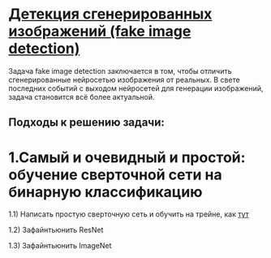 # <a href="https://www.kaggle.com/competitions/generated-or-not/overview">Детекция сгенерированных изображений (fake image detection)</a>

Задача fake image detection заключается в том, чтобы отличить сгенерированные нейросетью изображения от реальных. В свете последних событий с выходом нейросетей для генерации изображений, задача становится всё более актуальной.  

## Подходы к решению задачи:

# 1.Самый и очевидный и простой: обучение сверточной сети на бинарную классификацию

  1.1) Написать простую сверточную сеть и обучить на трейне, как <a href=https://gaurijagatap.github.io/assets/CGI.pdf>тут</a>

  1.2) Зафайнтьюнить ResNet

  1.3) Зафайнтьюнить ImageNet
